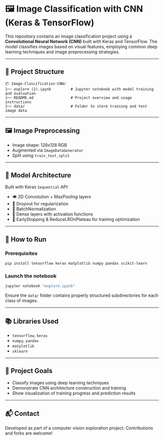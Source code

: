# 🖼️ Image Classification with CNN (Keras & TensorFlow)

This repository contains an image classification project using a **Convolutional Neural Network (CNN)** built with Keras and TensorFlow. The model classifies images based on visual features, employing common deep learning techniques and image preprocessing strategies.

---

## 📁 Project Structure

```
📦 Image-Classification-CNN/
├── explore (2).ipynb         # Jupyter notebook with model training and evaluation
├── README.md                 # Project overview and usage instructions
├── data/                     # Folder to store training and test image data
```

---

## 🖼️ Image Preprocessing

- Image shape: 128x128 RGB
- Augmented via `ImageDataGenerator`
- Split using `train_test_split`

---

## 🧠 Model Architecture

Built with Keras `Sequential` API:
- 👁️ 2D Convolution + MaxPooling layers
- 🚿 Dropout for regularization
- 🔁 BatchNormalization
- 🧠 Dense layers with activation functions
- 🛑 EarlyStopping & ReduceLROnPlateau for training optimization

---

## 🧪 How to Run

### Prerequisites

```bash
pip install tensorflow keras matplotlib numpy pandas scikit-learn
```

### Launch the notebook

```bash
jupyter notebook "explore.ipynb"
```

Ensure the `data/` folder contains properly structured subdirectories for each class of images.

---

## 📚 Libraries Used

- `tensorflow`, `keras`
- `numpy`, `pandas`
- `matplotlib`
- `sklearn`

---

## 🚀 Project Goals

- Classify images using deep learning techniques
- Demonstrate CNN architecture construction and training
- Show visualization of training progress and prediction results

---

## 📬 Contact

Developed as part of a computer vision exploration project. Contributions and forks are welcome!
